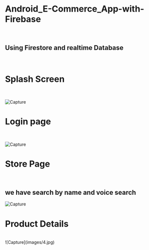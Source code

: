 
<h1> Android_E-Commerce_App-with-Firebase </h1>
<br>
<h2> Using Firestore and realtime Database </h2>
<br>
<h1> Splash Screen </h1>
<br>

![Capture](images/1.jpg)
<br>

<h1> Login page </h1>
<br>

![Capture](images/2.jpg)
<br>

<h1> Store Page </h1>
<br>
<h2> we have search by name and voice search </h2>

![Capture](images/3.jpg)
<br>


<h1> Product Details </h1>
<br>
![Capture](images/4.jpg)
<br>







